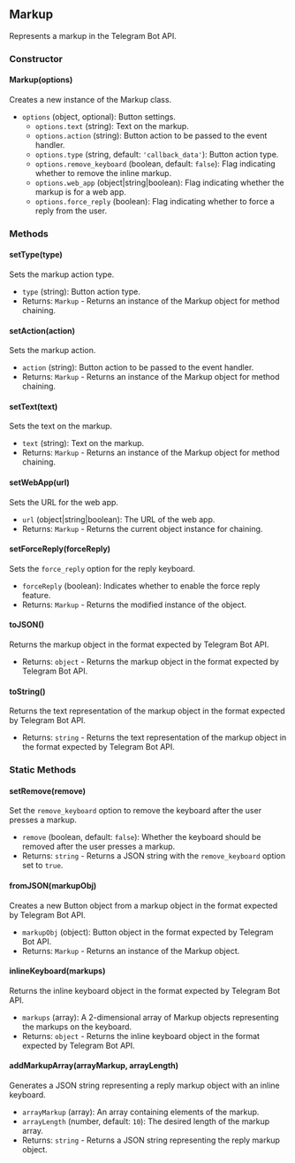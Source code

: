 ## Markup

Represents a markup in the Telegram Bot API.

### Constructor

#### Markup(options)

Creates a new instance of the Markup class.

- `options` (object, optional): Button settings.
  - `options.text` (string): Text on the markup.
  - `options.action` (string): Button action to be passed to the event handler.
  - `options.type` (string, default: `'callback_data'`): Button action type.
  - `options.remove_keyboard` (boolean, default: `false`): Flag indicating whether to remove the inline markup.
  - `options.web_app` (object|string|boolean): Flag indicating whether the markup is for a web app.
  - `options.force_reply` (boolean): Flag indicating whether to force a reply from the user.

### Methods

#### setType(type)

Sets the markup action type.

- `type` (string): Button action type.
- Returns: `Markup` - Returns an instance of the Markup object for method chaining.

#### setAction(action)

Sets the markup action.

- `action` (string): Button action to be passed to the event handler.
- Returns: `Markup` - Returns an instance of the Markup object for method chaining.

#### setText(text)

Sets the text on the markup.

- `text` (string): Text on the markup.
- Returns: `Markup` - Returns an instance of the Markup object for method chaining.

#### setWebApp(url)

Sets the URL for the web app.

- `url` (object|string|boolean): The URL of the web app.
- Returns: `Markup` - Returns the current object instance for chaining.

#### setForceReply(forceReply)

Sets the `force_reply` option for the reply keyboard.

- `forceReply` (boolean): Indicates whether to enable the force reply feature.
- Returns: `Markup` - Returns the modified instance of the object.

#### toJSON()

Returns the markup object in the format expected by Telegram Bot API.

- Returns: `object` - Returns the markup object in the format expected by Telegram Bot API.

#### toString()

Returns the text representation of the markup object in the format expected by Telegram Bot API.

- Returns: `string` - Returns the text representation of the markup object in the format expected by Telegram Bot API.

### Static Methods

#### setRemove(remove)

Set the `remove_keyboard` option to remove the keyboard after the user presses a markup.

- `remove` (boolean, default: `false`): Whether the keyboard should be removed after the user presses a markup.
- Returns: `string` - Returns a JSON string with the `remove_keyboard` option set to `true`.

#### fromJSON(markupObj)

Creates a new Button object from a markup object in the format expected by Telegram Bot API.

- `markupObj` (object): Button object in the format expected by Telegram Bot API.
- Returns: `Markup` - Returns an instance of the Markup object.

#### inlineKeyboard(markups)

Returns the inline keyboard object in the format expected by Telegram Bot API.

- `markups` (array): A 2-dimensional array of Markup objects representing the markups on the keyboard.
- Returns: `object` - Returns the inline keyboard object in the format expected by Telegram Bot API.

#### addMarkupArray(arrayMarkup, arrayLength)

Generates a JSON string representing a reply markup object with an inline keyboard.

- `arrayMarkup` (array): An array containing elements of the markup.
- `arrayLength` (number, default: `10`): The desired length of the markup array.
- Returns: `string` - Returns a JSON string representing the reply markup object.

